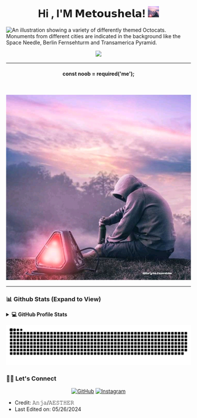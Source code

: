 <h1 align="center">Hi , I'M 𝗠𝗲𝘁𝗼𝘂𝘀𝗵𝗲𝗹𝗮! <img src="icon.jpg" width="30"></h1>

![An illustration showing a variety of differently themed Octocats. Monuments from different cities are indicated in the background like the Space Needle, Berlin Fernsehturm and Transamerica Pyramid.](https://i.postimg.cc/0ytKsNMc/88597093f89deef3fd56331f906bafa5.jpg)

<p align="center">
  <a href="https://github.com/khrlmstfa/readme-typing-svg"><img src="https://readme-typing-svg.herokuapp.com?lines=Im+just+noob;but+I+will+keep+learning;Lets+study+together+(⁠ ⁠˘⁠ ⁠³⁠˘⁠)&center=true&width=500&height=50"></a>
</p>
<hr/>
<h4 align="center">const noob = required('me');</h4>
<br>
<p align="center"> <img src="icon.jpg" alt="khrlmstfa" /> </p>


------

### 📊 Github Stats (Expand to View) 


<details> 
  <summary><b>💻 GitHub Profile Stats</b></summary>
  <br/>
  <p align="center">
    <a href="https://github.com/khrlmstfa/github-readme-stats"><img alt="khrlmstfa's Github Stats" src="https://github-readme-stats.vercel.app/api?username=khrlmstfa&show_icons=true&count_private=true&theme=algolia" height="192px"/></a>
<br/>
  &nbsp;
	  <img src="https://github-readme-stats.vercel.app/api/top-langs?username=eabdalmufid&show_icons=true&locale=en&layout=compact&theme=algolia" alt="eabdalmufid" height="192px"/>
  <br/>
<br/>
  <b>Note:</b> Top languages is only a metric of the languages my public code consists of and doesn't reflect experience or skill level.
  </p>
</details>

</details>

<p align="center">
<img src="https://github.com/Platane/snk/raw/output/github-contribution-grid-snake.svg" alt="nz" width="700"/>
</p>

### 🙋‍♀️ Let's Connect
<p align="center">
	<a href="https://github.com/kaizenji/"><img src="https://img.icons8.com/bubbles/50/000000/github.png" alt="GitHub"/></a>
	<a href="https://instagram.com/_jzsync/"><img src="https://img.icons8.com/bubbles/50/000000/instagram.png" alt="Instagram"/></a>
	
</p>



* Credit: 𝙰𝚗𝚓𝚊/𝙰𝙴𝚂𝚃𝙷𝙴𝚁
* Last Edited on: 05/26/2024
